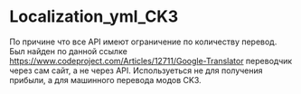 # Localization_yml_CK3
По причине что все API имеют ограничение по количеству перевод. 
Был найден по данной ссылке https://www.codeproject.com/Articles/12711/Google-Translator переводчик через сам сайт, а не через API. 
Используеться не для получения прибыли, а для машинного перевода модов CK3.
